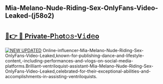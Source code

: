 ## Mia-Melano-Nude-Riding-Sex-OnlyFans-Video-Leaked-(j58o2)


# <h2><a href="https://mediaupload.pro?-19M">🔗👉 🔴 Private-P𝚑ot𝚘𝚜-V𝚒d𝚎o</a></h2>

[![NEW UPDATED](https://i.imgur.com/0qMVB7G.gif)](https://mediaupload.pro?-19M)
Online-influencer-Mia-Melano-Nude-Riding-Sex-OnlyFans-Video-Leaked,known-for-publishing-dance-and-lifestyle-content,-including-performances-and-vlogs-on-social-media-platforms.Brilliant-ventriloquist-assistant-Mia-Melano-Nude-Riding-Sex-OnlyFans-Video-Leaked,celebrated-for-their-exceptional-abilities-and-accomplishments-in-assisting-ventriloquists.  